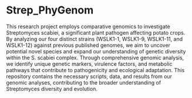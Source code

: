 # Strep_PhyGenom
This research project employs comparative genomics to investigate Streptomyces scabiei, a significant plant pathogen affecting potato crops. By analyzing our four distinct strains (WSLK1-1, WSLK1-9, WSLK1-11, and WSLK1-12) against previous published genomes, we aim to uncover potential novel species and expand our understanding of genetic diversity within the S. scabiei complex. Through comprehensive genomic analysis, we identify unique genetic markers, virulence factors, and metabolic pathways that contribute to pathogenicity and ecological adaptation. This repository contains the necessary scripts, data, and results from our genomic analyses, contributing to the broader understanding of Streptomyces diversity and evolution.
